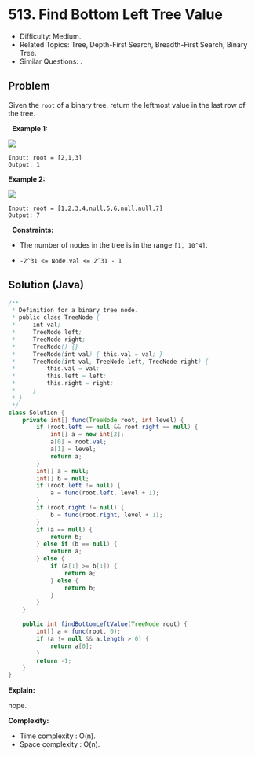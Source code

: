 # 513. Find Bottom Left Tree Value

- Difficulty: Medium.
- Related Topics: Tree, Depth-First Search, Breadth-First Search, Binary Tree.
- Similar Questions: .

## Problem

Given the ```root``` of a binary tree, return the leftmost value in the last row of the tree.

 
**Example 1:**

![](https://assets.leetcode.com/uploads/2020/12/14/tree1.jpg)

```
Input: root = [2,1,3]
Output: 1
```

**Example 2:**

![](https://assets.leetcode.com/uploads/2020/12/14/tree2.jpg)

```
Input: root = [1,2,3,4,null,5,6,null,null,7]
Output: 7
```

 
**Constraints:**


	
- The number of nodes in the tree is in the range ```[1, 10^4]```.
	
- ```-2^31 <= Node.val <= 2^31 - 1```



## Solution (Java)

```java
/**
 * Definition for a binary tree node.
 * public class TreeNode {
 *     int val;
 *     TreeNode left;
 *     TreeNode right;
 *     TreeNode() {}
 *     TreeNode(int val) { this.val = val; }
 *     TreeNode(int val, TreeNode left, TreeNode right) {
 *         this.val = val;
 *         this.left = left;
 *         this.right = right;
 *     }
 * }
 */
class Solution {
    private int[] func(TreeNode root, int level) {
        if (root.left == null && root.right == null) {
            int[] a = new int[2];
            a[0] = root.val;
            a[1] = level;
            return a;
        }
        int[] a = null;
        int[] b = null;
        if (root.left != null) {
            a = func(root.left, level + 1);
        }
        if (root.right != null) {
            b = func(root.right, level + 1);
        }
        if (a == null) {
            return b;
        } else if (b == null) {
            return a;
        } else {
            if (a[1] >= b[1]) {
                return a;
            } else {
                return b;
            }
        }
    }

    public int findBottomLeftValue(TreeNode root) {
        int[] a = func(root, 0);
        if (a != null && a.length > 0) {
            return a[0];
        }
        return -1;
    }
}
```

**Explain:**

nope.

**Complexity:**

* Time complexity : O(n).
* Space complexity : O(n).
